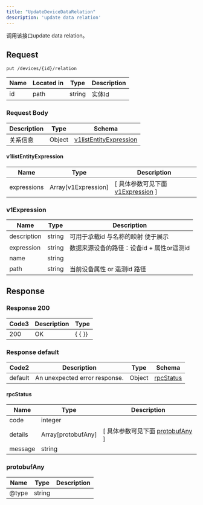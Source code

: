 ```yaml
---
title: "UpdateDeviceDataRelation"
description: 'update data relation'
---
```

调用该接口update data relation。

## Request


```
put /devices/{id}/relation
```

| Name | Located in | Type | Description | 
| ---- | ---------- | ----------- | ----------- | 
| id | path | string | 实体Id |  

### Request Body 
| Description | Type | Schema |
| ----------- | ------ | ------ |
| 关系信息 | Object | [v1listEntityExpression](#v1listEntityExpression) |

#### v1listEntityExpression

| Name | Type | Description | 
| ---- | ---- | ----------- |         
| expressions | Array[v1Expression] |  [ 具体参数可见下面 [v1Expression](#v1Expression) ] |    

### v1Expression
| Name | Type | Description | 
| ---- | ---- | ----------- |     
| description | string | 可用于承载id 与名称的映射 便于展示 |      
| expression | string | 数据来源设备的路径：设备id + 属性or遥测id |      
| name | string |  |      
| path | string | 当前设备属性 or 遥测id 路径 |   



## Response

### Response  200
| Code3 | Description | Type | 
| ---- | ----------- | ------ | 
| 200 | OK | {   { }} |

### Response  default 
| Code2 | Description | Type | Schema |
| ---- | ----------- | ------ | ------ |
| default | An unexpected error response. | Object | [rpcStatus](#rpcStatus) |

#### rpcStatus

| Name | Type | Description | 
| ---- | ---- | ----------- |     
| code | integer |  |          
| details | Array[protobufAny] |  [ 具体参数可见下面 [protobufAny](#protobufAny) ] |       
| message | string |  |   

### protobufAny
| Name | Type | Description | 
| ---- | ---- | ----------- |     
| @type | string |  |   



